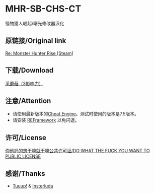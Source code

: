 # MHR-SB-CHS-CT
怪物猎人崛起/曙光修改器汉化

## 原链接/Original link
[Re: Monster Hunter Rise [Steam]](https://fearlessrevolution.com/viewtopic.php?p=232011#p232011)

## 下载/Download
[采蘑菇（3影响力）](https://www.caimogu.cc/post/866763.html)

## 注意/Attention
- 请使用最新版本的[Cheat Engine](https://www.cheatengine.org/)。测试时使用的版本是7.5版本。
- 请安装 [REFramework](https://www.nexusmods.com/monsterhunterrise/mods/26) 以免闪退。

## 许可/License
[你他妈的想干嘛就干嘛公共许可证/DO WHAT THE FUCK YOU WANT TO PUBLIC LICENSE](/LICENSE)

## 感谢/Thanks
- [Tuuup!](https://fearlessrevolution.com/memberlist.php?mode=viewprofile&u=50082&sid=eaf54ddeb8ea9d5b8748e9e15998ff35) & [Insterluda](https://fearlessrevolution.com/memberlist.php?mode=viewprofile&u=34468)
